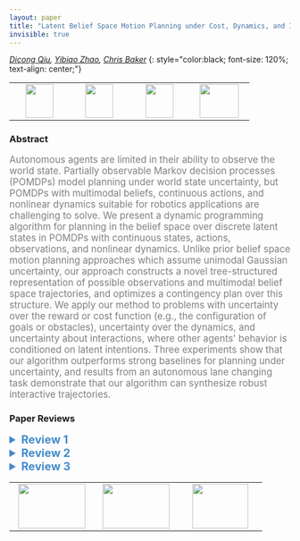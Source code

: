 ```yaml
---
layout: paper
title: "Latent Belief Space Motion Planning under Cost, Dynamics, and Intent Uncertainty"
invisible: true
---
```

*[Dicong Qiu](https://www.isee.ai), [Yibiao Zhao](https://www.isee.ai), [Chris Baker](https://www.isee.ai)*
{: style="color:black; font-size: 120%; text-align: center;"}

<table width="40%"> <tr>
<td style="width: 20%; text-align: center;"><a href="http://www.roboticsproceedings.org/rss16/p069.pdf"><img src="{{ site.baseurl }}/images/paper_link.png"
width = "50"  height = "60"/> </a> </td>

<td style="width: 20%; text-align: center;"><a href="https://davidqiu1993.github.io/poddp-paper"><img src="{{ site.baseurl }}/images/video_link.png"
width = "50"  height = "60"/> </a> </td>

<td style="width: 20%; text-align: center;"><a href="https://davidqiu1993.github.io/poddp-paper"><img src="{{ site.baseurl }}/images/website_link.png"
width = "50"  height = "60"/> </a> </td>

<td style="width: 20%; text-align: center;"><a href="nan"><img src="{{ site.baseurl }}/images/pheedloop_link.png"
width = "70"  height = "60"/> </a> </td>

</tr></table>

### Abstract
<html><p style="color:gray; font-size: 120%; text-align: justified;">
Autonomous agents are limited in their ability to observe the world state. Partially observable Markov decision processes (POMDPs) model planning under world state uncertainty, but POMDPs with multimodal beliefs, continuous actions, and nonlinear dynamics suitable for robotics applications are challenging to solve. We present a dynamic programming algorithm for planning in the belief space over discrete latent states in POMDPs with continuous states, actions, observations, and nonlinear dynamics. Unlike prior belief space motion planning approaches which assume unimodal Gaussian uncertainty, our approach constructs a novel tree-structured representation of possible observations and multimodal belief space trajectories, and optimizes a contingency plan over this structure. We apply our method to problems with uncertainty over the reward or cost function (e.g., the configuration of goals or obstacles), uncertainty over the dynamics, and uncertainty about interactions, where other agents' behavior is conditioned on latent intentions. Three experiments show that our algorithm outperforms strong baselines for planning under uncertainty, and results from an autonomous lane changing task demonstrate that our algorithm can synthesize robust interactive trajectories.
</p></html>

### Paper Reviews
<details><summary style="font-size:20px; color:#438BCA; cursor: pointer;"><b> Review 1</b></summary>
<p style="color:gray; font-size: 120%; text-align: justified; white-space: pre-line">
This paper presents a variant of differential dynamic programming that allows for optimization with latent discrete dynamics parameters. A POMDP is defined over observable continuous state and action spaces with non-linear dynamics. The dynamics are further parameterized by latent discrete variables. An algorithm is derived that performs DDP over a horizon with all possible assignments of the latent parameters. The method is evaluated in 3 toy tasks and compared to other variants of DDP.

The method is described well and the algorithm is stated clearly. The experiments provide a nice illustrative example of the algorithm execution which helps understanding the method. Further, the addressed POMDP is sufficient to model an interesting range of tasks.

I see 3 main points of potential improvement that the paper could benefit from.
The latent discrete variables as defined in Fig. 1 have the limitation that they are not controllable, i.e. they are not functions of the actions. If this restriction was removed, the method could be applied to an even broader range of dynamical systems (for example, manipulation / locomotion with discrete contact variables, etc.).
One drawback of the algorithm is the exponential complexity w.r.t horizon length and dimension of the discrete parameter Z. I like the suggestion in Section IV C) for a naive way of addressing the issue. It would be interesting to see if there are other ways to exploit structure in typical use-cases of Z that could help make the method computationally tractable.
The experiments are focused on cases where Z is a binary variable. It would be interesting to showcase PODDP on more complex problems. Further, I am missing a comparison of computational efficiency with the baseline algorithms.

</p> </details>

<details><summary style="font-size:20px; color:#438BCA; cursor: pointer;"><b> Review 2</b></summary>
<p style="color:gray; font-size: 120%; text-align: justified; white-space: pre-line">
The topic of the paper is relevant and the authors do a good job motivating and framing it within the state of the art. The approach is reasonably well explained and the paper is easy to read. However, the approach seems to take a strong assumption and a direct adaptation of known algorithms; doesn't compare itself against interesting baselines; and is not proven to scale to any kind of realistic system with multimodal beliefs. More specifically, I'd like to see the following issues addressed in the rebuttal phase:


1. The algorithm is dependent on the fact that one can build a discrete tree by assuming a discrete latent variable and MLO observations. The latter assumption seems rather strong, but there is no discussion on it in the paper and the empirical evaluation doesn't study its impact. Furthermore, it seems to me that after one makes this strong assumption, the resulting algorithm doesn't really bring significant novelty to the state of the art.

2. Given the assumptions made that allow for a discrete tree representation of the trajectories, couldn't one use something like POMCP directly, even if with a coarse discretization of actions? This would be a nicer baseline to compare against.

3. The experiments only deal with binary latent variables, which kind of defeats the purpose of developing an approach for multimodal beliefs. Furthermore, no results on scalability are provided. The approach is only evaluated on really small examples, making me doubt its feasibility for realistic problems.
</p> </details>

<details><summary style="font-size:20px; color:#438BCA; cursor: pointer;"><b> Review 3</b></summary>
<p style="color:gray; font-size: 120%; text-align: justified; white-space: pre-line">
The paper is technically sound and all necessary details are given. 
The approach is well evaluated in different experiments.
Nevertheless, the paper can be improved in some areas.
Although the evaluation is well done, the presentation of the results can be improved.
For instance, the authors should show an overview of the considered scenario in part A of the evaluation. 
The graphs in Fig. 3 are hard to read and interpret.
Considering Fig. 3b, the authors should briefly explain why two trajectories are not reaching the goal for completeness. 
The readability of the Fig. 4 and 5 can also be improved. 
In particular, Fig. 5 misses labels to indicate important details. 
For reproducibility, the authors should summarize necessary parameters and details of each scenario.
The evaluation can further be improved by adding computation times and showing scenarios in which the other two approaches (MLDDP and PWDDP) may perform better.

Some other minor issues are:
* Usually, autonomous vehicles have no uncertainty in "the mode of the vehicle and its components" (see introduction). The authors should provide references here. 
* For completeness, the authors should show additional steps between Eq. 4 and 5.
* Since POMDP solvers significantly differ in the performance, the authors should provide more details on the performance of their proposed solution, e.g., computation time, complexities, depth of the tree and branching factor. 
* On p. 5, the authors should give more explanations (and references) to the claim "because perturbations can push the belief off of the |Z|-1-dimensional simplex". Also, provide the necessary computation steps afterwards. 
* What variable corresponds to the "uncertainty level" (see results sections)? The authors should refer to this variable. 
* The trajectory partition needs to be explained in more detail.
* Can the authors comment on improving the performance for T>=5?
* For easier reference, can the authors mention the meaning of each variable in Alg. 1 again?

The paper is well written and the authors guide the reader through each section. 
Yet, minor issues are:
* The BibTex files needs revision, e.g., capitalization of "Markov" in [1], "CHOMP" in [2], conference name missing in [5], full author list missing in [12], pages missing in [15], [22], [25], [26], [27]. Please check each reference. 
* The colon before Eq. 3 is misplaced.
* What do the authors want to say when using \doteq in Eq. 1?
* Why are the authors using \cdot in Eq. 1?
* Please use big brackets if possible to improve readability, e.g., in Eq. 5.
* A bracket is misplaced in "a(n" on p. 4.
* The authors should use proper set notations for "1:|Z|" in caption of Fig. 2.
* The authors should use \eqref when referencing equations (instead of writing "Equation 1" or Eq. 7").
* Please reference algorithms using \ref in the text. 
* In Eq. 8, the variable \tilde{Q} is dangling and should be placed on the page before instead. 
* The authors should balance the columns on the last page.

The proposed approach is interesting and addresses an important problem. 
The results are promising and well presented. 
The authors are encouraged to revise the paper for improved readability.
</p> </details>

<table width="100%"><tr><td style="width: 30%; text-align: center;"><a href="{{ site.baseurl }}/program/papers/68"> <img src="{{ site.baseurl }}/images/previous_icon.png" width = "120"  height = "80"/> </a> </td>

<td style="width: 30%; text-align: center;"><a href="{{ site.baseurl }}/program/papers"> <img src="{{ site.baseurl }}/images/overview_icon.png" width = "120"  height = "80"/> </a> </td> 

<td style="width: 30%; text-align: center;"><a href="{{ site.baseurl }}/program/papers/70"> <img src="{{ site.baseurl }}/images/next_icon.png" width = "100"  height = "80"/> </a> </td> 

</tr></table>

